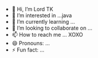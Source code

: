 - 👋 Hi, I’m Lord TK
- 👀 I’m interested in ...java
- 🌱 I’m currently learning ...
- 💞️ I’m looking to collaborate on ...
- 📫 How to reach me ... XOXO 
- 😄 Pronouns: ...
- ⚡ Fun fact: ...

<!---
Saintfloewlab/Saintfloewlab is a ✨ special ✨ repository because its `README.md` (this file) appears on your GitHub profile.
You can click the Preview link to take a look at your changes.
--->
